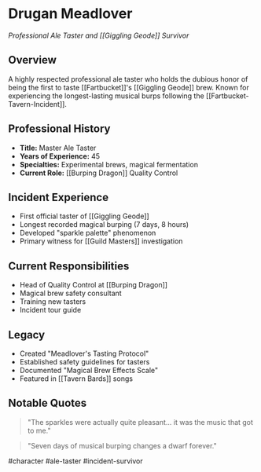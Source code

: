 # Drugan Meadlover
*Professional Ale Taster and [[Giggling Geode]] Survivor*

## Overview
A highly respected professional ale taster who holds the dubious honor of being the first to taste [[Fartbucket]]'s [[Giggling Geode]] brew. Known for experiencing the longest-lasting musical burps following the [[Fartbucket-Tavern-Incident]].

## Professional History
- **Title:** Master Ale Taster
- **Years of Experience:** 45
- **Specialties:** Experimental brews, magical fermentation
- **Current Role:** [[Burping Dragon]] Quality Control

## Incident Experience
- First official taster of [[Giggling Geode]]
- Longest recorded magical burping (7 days, 8 hours)
- Developed "sparkle palette" phenomenon
- Primary witness for [[Guild Masters]] investigation

## Current Responsibilities
- Head of Quality Control at [[Burping Dragon]]
- Magical brew safety consultant
- Training new tasters
- Incident tour guide

## Legacy
- Created "Meadlover's Tasting Protocol"
- Established safety guidelines for tasters
- Documented "Magical Brew Effects Scale"
- Featured in [[Tavern Bards]] songs

## Notable Quotes
> "The sparkles were actually quite pleasant... it was the music that got to me."

> "Seven days of musical burping changes a dwarf forever."

#character #ale-taster #incident-survivor